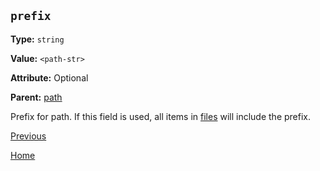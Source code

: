 `prefix`
----------

**Type:** `string`

**Value:** `<path-str>`

**Attribute:** Optional

**Parent:** [path](path.md)

Prefix for path. If this field is used, all items in [files](files.md) will include the prefix.  

[Previous](../sync.md)

[Home](../../index.md)
